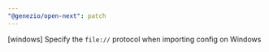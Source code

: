 ```yaml
---
"@genezio/open-next": patch
---
```


[windows] Specify the `file://` protocol when importing config on Windows
